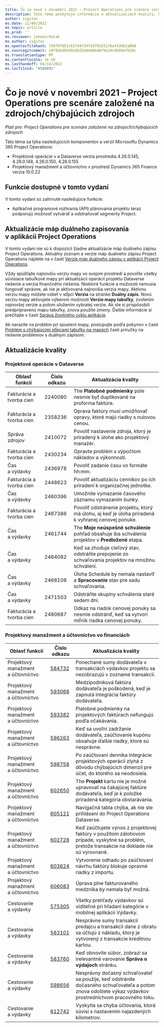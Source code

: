 ```yaml
---
title: Čo je nové v novembri 2021 – Project Operations pre scenáre založené na zdrojoch/chýbajúcich zdrojoch
description: Táto téma poskytuje informácie o aktualizáciách kvality, ktoré sú dostupné vo vydaní Project Operations z novembra 2021 pre scenáre založené na zdrojoch/nezásobách.
author: sigitac
ms.date: 11/09/2021
ms.topic: article
ms.prod: ''
ms.reviewer: johnmichalak
ms.author: sigitac
ms.openlocfilehash: 730f9f051c62f44734f2d7915517baf439b1a0b8
ms.sourcegitcommit: c0792bd65d92db25e0e8864879a19c4b93efb10c
ms.translationtype: MT
ms.contentlocale: sk-SK
ms.lasthandoff: 04/14/2022
ms.locfileid: "8584891"
---
```

# <a name="whats-new-november-2021---project-operations-for-resourcenon-stocked-based-scenarios"></a>Čo je nové v novembri 2021 – Project Operations pre scenáre založené na zdrojoch/chýbajúcich zdrojoch

*Platí pre: Project Operations pre scenáre založené na zdrojoch/chýbajúcich zdrojoch*

Táto téma sa týka nasledujúcich komponentov a verzií Microsoftu Dynamics 365 Project Operations:

- Projektové operácie v a Dataverse verzia prostredia 4.26.0.145, 4.26.0.148, 4.26.0.150, 4.26.0.155
- Projektový manažment a účtovníctvo v prostredí Dynamics 365 Finance verzia 10.0.22

## <a name="features-included-in-this-release"></a>Funkcie dostupné v tomto vydaní

V tomto vydaní sú zahrnuté nasledujúce funkcie:

- Aplikačné programové rozhrania (API) plánovania projektu teraz podporujú možnosť vytvárať a odstraňovať segmenty Project.

## <a name="project-operations-dual-write-maps-updates"></a>Aktualizácie máp duálneho zapisovania v aplikácii Project Operations

V tomto vydaní nie sú k dispozícii žiadne aktualizácie máp duálneho zápisu Project Operations. Aktuálny zoznam a verzie máp duálneho zápisu Project Operations nájdete na v časti [Verzie máp duálneho zápisu v aplikácii Project Operations](/dynamics365/project-operations/environment/resource-dual-write-maps).

Vždy spúšťajte najnovšiu verziu mapy vo svojom prostredí a povoľte všetky súvisiace tabuľkové mapy pri aktualizácii operácií projektu Dataverse riešenie a verzia finančného riešenia. Niektoré funkcie a možnosti nemusia fungovať správne, ak nie je aktivovaná najnovšia verzia mapy. Aktívnu verziu mapy môžete vidieť v stĺpci **Verzia** na stránke **Duálny zápis**. Novú verziu mapy aktivujete výberom možnosti **Verzie mapy tabuľky**, zvolením najnovšej verzie a potom uložením vybratej verzie. Ak ste si prispôsobili predpripravenú mapu tabuľky, znova použite zmeny. Ďalšie informácie si prečítajte v časti [Správa životného cyklu aplikácie](/dynamics365/fin-ops-core/dev-itpro/data-entities/dual-write/app-lifecycle-management).

Ak narazíte na problém pri spustení mapy, postupujte podľa pokynov v časti [Problém s chýbajúcimi stĺpcami tabuľky na mapách](/dynamics365/fin-ops-core/dev-itpro/data-entities/dual-write/dual-write-troubleshooting-finops-upgrades#missing-table-columns-issue-on-maps) časti príručky na riešenie problémov s duálnym zápisom.

## <a name="quality-updates"></a>Aktualizácie kvality

### <a name="project-operations-in-dataverse"></a>Projektové operácie v Dataverse

| Oblasť funkcií | Číslo odkazu | Aktualizácia kvality |
| --- | --- | --- |
| Fakturácia a tvorba cien | 2240080 | The **Platobné podmienky** pole nesmie byť duplikované na proforma faktúre. |
| Fakturácia a tvorba cien | 2358236 | Oprava faktúry musí umožňovať opravy, ktoré majú riadky s nulovou cenou. |
| Správa zdrojov | 2410072 | Povoliť nastavenie zdroja, ktorý je priradený k úlohe ako projektový manažér. |
| Fakturácia a tvorba cien | 2430234 | Opravte problém s výpočtom nákladov a výkonnosti. |
| Čas a výdavky | 2436978 | Povoliť zadanie času vo formáte hh:mm. |
| Fakturácia a tvorba cien | 2448623 | Povoliť aktualizáciu cenníkov po ich priradení k organizačnej jednotke. |
| Čas a výdavky | 2460396 | Umožnite vymazanie časového záznamu vymazaním bunky. |
| Fakturácia a tvorba cien | 2467386 | Povoliť odstránenie projektu, ktorý má úlohu, aj keď je úloha priradená k vyhranej cenovej ponuke. |
| Čas a výdavky | 2461744 | The **Moje neúspešné schválenie** pohľad obsahuje iba schválenia projektov v **Predložené** etapa. |
| Čas a výdavky | 2464082 | Keď sa zhoduje cieľový stav, odstráňte prepojenie zo schvaľovania projektov na množinu schválení. |
| Čas a výdavky | 2468108 | Úloha Schedule by nemala nastaviť a **Spracovanie** stav pre sadu schvaľovania. |
| Čas a výdavky | 2471503 | Odstráňte skupiny schválenia staré sedem dní. |
| Fakturácia a tvorba cien | 2480687 | Odkaz na riadok cenovej ponuky sa nesmie odstrániť, keď sa vytvorí míľnik riadka cenovej ponuky. |

### <a name="project-management-and-accounting-in-finance"></a>Projektový manažment a účtovníctvo vo financiách

| Oblasť funkcií | Číslo odkazu | Aktualizácia kvality |
| --- | --- | --- |
| Projektový manažment a účtovníctvo | [584732](https://fix.lcs.dynamics.com/Issue/Details/?bugId=584732) | Ponechané sumy dodávateľa v transakciách výdavkov projektu sa nezobrazujú v zozname transakcií. |
| Projektový manažment a účtovníctvo | [593068](https://fix.lcs.dynamics.com/Issue/Details/?bugId=593068) | Medzipodniková faktúra dodávateľa je poškodená, keď je zapnutá integrácia faktúry dodávateľa. |
| Projektový manažment a účtovníctvo | [593382](https://fix.lcs.dynamics.com/Issue/Details/?bugId=593382) | Platobné podmienky na projektových faktúrach nefungujú podľa očakávania. |
| Projektový manažment a účtovníctvo | [596263](https://fix.lcs.dynamics.com/Issue/Details/?bugId=596263) | Keď sa uvoľní zadržanie dodávateľa, zaúčtovanie kupónu obsahuje ďalšie riadky, ktoré sú nesprávne. |
| Projektový manažment a účtovníctvo | [598758](https://fix.lcs.dynamics.com/Issue/Details/?bugId=598758) | Po zaúčtovaní denníka integrácie projektových operácií zlyhá z dôvodu chýbajúcich dimenzií pre účet, do ktorého sa neodosiela. |
| Projektový manažment a účtovníctvo | [602650](https://fix.lcs.dynamics.com/Issue/Details/?bugId=602650) | The **Projekt** kartu nie je možné upravovať na čakajúcej faktúre dodávateľa, keď je k položke priradená kategória obstarávania. |
| Projektový manažment a účtovníctvo | [605121](https://fix.lcs.dynamics.com/Issue/Details/?bugId=605121) | Navigačná tabla chýba, ak nie ste prihlásení do Project Operations Dataverse. |
| Projektový manažment a účtovníctvo | [602728](https://fix.lcs.dynamics.com/Issue/Details/?bugId=602728) | Keď zaúčtujete výnos z projektovej faktúry v použitom zálohovom prípade, vyskytne sa problém, pretože transakcie na doklade nie sú vyrovnané. |
| Projektový manažment a účtovníctvo | [603624](https://fix.lcs.dynamics.com/Issue/Details/?bugId=603624) | Vytvorenie odhadu po zaúčtovaní návrhu faktúry blokuje opravné riadky z importu. |
| Projektový manažment a účtovníctvo | [606083](https://fix.lcs.dynamics.com/Issue/Details/?bugId=606083) | Úprava plne fakturovaného medzníka by nemala byť možná. |
| Cestovanie a výdavky | [575305](https://fix.lcs.dynamics.com/Issue/Details/?bugId=575305) | Všetky prehľady výdavkov sú viditeľné pri hľadaní kategórie v mobilnej aplikácii Výdavky. |
| Cestovanie a výdavky | [583101](https://fix.lcs.dynamics.com/Issue/Details/?bugId=583101) | Nesprávne sumy transakcií predajcu a transakcií dane z obratu sa účtujú z nákladu, ktorý je vytvorený z transakcie kreditnou kartou. |
| Cestovanie a výdavky | [583760](https://fix.lcs.dynamics.com/Issue/Details/?bugId=583760) | Keď obnovíte súbor, zobrazí sa irelevantné varovanie **Správa o výdajoch** stránku. |
| Cestovanie a výdavky | [598656](https://fix.lcs.dynamics.com/Issue/Details/?bugId=598656) | Nesprávny dočasný schvaľovateľ sa použije, keď odstránite dočasného schvaľovateľa a potom znova odošlete výkaz výdavkov prostredníctvom pracovného toku. |
| Cestovanie a výdavky | [612742](https://fix.lcs.dynamics.com/Issue/Details/?bugId=612742) | Vyskytla sa chyba účtovania, ktorá súvisí s nastavením najazdených kilometrov. |
